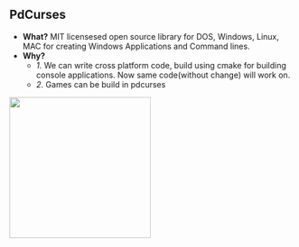 ## PdCurses
- **What?** MIT licensesed open source library for DOS, Windows, Linux, MAC for creating Windows Applications and Command lines. 
- **Why?** 
  - *1.* We can write cross platform code, build using cmake for building console applications. Now same code(without change) will work on.
  - *2.* Games can be build in pdcurses
  
<img src="https://imgur.com/cqmsF6e" width="250" />  
